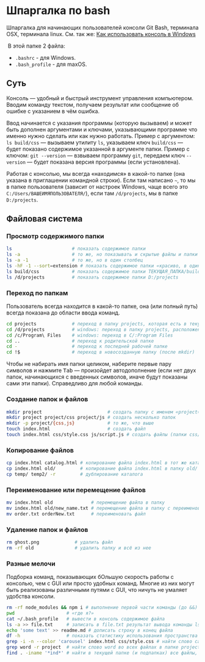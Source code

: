 # Шпаргалка по bash

Шпаргалка для начинающих пользователей консоли Git Bash, терминала OSX, терминала linux. См. так же: [Как использовать консоль в Windows](http://nicothin.pro/page/console-windows)

 В этой папке 2 файла:
 
 - `.bashrc` - для Windows.
 - `.bash_profile` - для maxOS.

## Суть

Консоль — удобный и быстрый инструмент управления компьютером. Вводим команду текстом, получаем результат или сообщение об ошибке с указанием в чём ошибка.

Ввод начинается с указания программы (которую вызываем) и может быть дополнен аргументами и ключами, указывающими программе что именно нужно сделать или как нужно работать. Пример с аргументом: `ls build/css` — вызываем утилиту `ls`, указываем ключ `build/css` — будет показано содержимое указанной в аргументе папки. Пример с ключом: `git --version` — взвываем программу `git`, передаем ключ `--version` — будет показана версия программы (если установлена).

Работая с консолью, мы всегда «находимся» в какой-то папке (она указана в приглашении командной строки). Если там написано `~`, то мы в папке пользователя (зависит от настроек Windows, чаще всего это `C:/Users/ВАШЕИМЯПОЛЬЗОВАТЕЛЯ/`), если там `/d/projects`, мы в папке `D:/projects`.

## Файловая система

### Просмотр содержимого папки

```bash
ls                      # показать содержимое папки
ls -a                   # то же, но показывать и скрытые файлы и папки
ls -a -1                # то же, но в один столбец
ls -hF -1 --sort=extension # показать содержимое папки «красиво, в один столбец»
ls build/css            # показать содержимое папки ТЕКУЩАЯ_ПАПКА/build/css
ls /d/projects          # показать содержимое папки D:/projects
```

### Переход по папкам

Пользователь всегда находится в какой-то папке, она (или полный путь) всегда показана до области ввода команд. 

```bash
cd projects             # переход в папку projects, которая есть в текущей папке
cd /d/projects          # windows: переход в папку projects, расположенную по адресу D:/projects 
cd /c/Program\ Files    # windows: переход в C/:Program Files 
cd ..                   # переход к родительской папке 
cd -                    # переход к последней рабочей папке
cd !$                   # переход в новосозданную папку (после mkdir)
```

Чтобы не набирать имя папки целиком, наберите первые пару символов и нажмите <kbd>Tab</kbd> — произойдет автодополнение (если нет двух папок, начинающихся с введенных символов, иначе будут показаны сами эти папки). Справедливо для любой команды.

### Создание папок и файлов

```bash
mkdir project                        # создать папку с именем «project»
mkdir project project/css project/js # создать несколько папок
mkdir -p project/{css,js}            # то же, что выше
touch index.html                     # создать файл
touch index.html css/style.css js/script.js # создать файлы (папки css/ и js/ должны уже существовать)
```

### Копирование файлов

```bash
cp index.html catalog.html # копирование файла index.html в тот же каталог с переименованием в catalog.html
cp index.html old/         # копирование файла index.html в папку old/ (все произойдет в текущей папке)
cp temp/ temp2/ -r         # дублирование каталога
```


### Переименование или перемещение файлов

```bash
mv index.html old              # перемещение файла в папку
mv index.html old/new_name.txt # перемещение файла в папку с переименованием файла
mv order.txt orderNew.txt      # переименовать файл
```


### Удаление папок и файлов

```bash
rm ghost.png             # удалить файл
rm -rf old               # удалить папку и всё из нее
```

### Разные мелочи

Подборка команд, показывающих бОльшую скорость работы с консолью, чем с GUI или просто удобных команд. Многие из них могут быть реализованы различными путями с GUI, что ничуть не умаляет удобства консоли.

```bash
rm -rf node_modules && npm i # выполнение первой части команды (до &&) и, при отсутствии ошибок, второй части (после &&)
pwd                   # «где я?»
cat ~/.bash_profile   # вывести в консоль содержимое файла
ls -a >> file.txt     # записать в file.txt результат вывода команды ls -a
echo 'some text' >> readme.md # дописать строку в конец файла
df -h                 # показать статистику использования пространства на дисках
grep -i -n --color 'carousel' index.html css/style.css # найти слово carousel в двух указанных файлах (с игнором регистра), вывести строки с этим словом и номера строк (искомое слово подсветить)
grep word -r project  # найти слово word во всех файлах в папке project
find . -iname '*ind*' # найти в текущей папке (и подпапках) все файлы, имена которых содержат ind и показать списком
```
